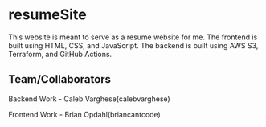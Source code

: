 # resumeSite
This website is meant to serve as a resume website for me. The frontend is built using HTML, CSS, and JavaScript. The backend is built using AWS S3, Terraform, and GitHub Actions. 

## Team/Collaborators
Backend Work - Caleb Varghese(calebvarghese)

Frontend Work - Brian Opdahl(briancantcode)
